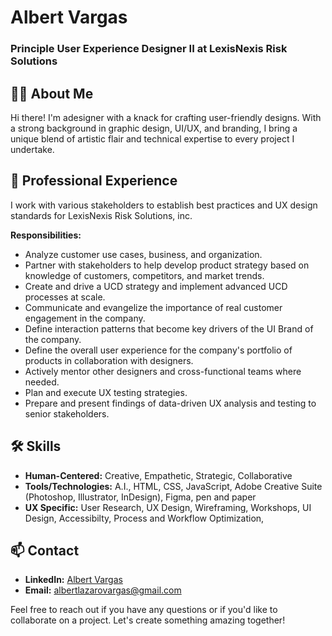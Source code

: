 # Albert Vargas
### Principle User Experience Designer II at LexisNexis Risk Solutions

## 👨‍💻 About Me
Hi there! I'm adesigner with a knack for crafting user-friendly designs. With a strong background in graphic design, UI/UX, and branding, I bring a unique blend of artistic flair and technical expertise to every project I undertake.

## 💼 Professional Experience

I work with various stakeholders to establish best practices and UX design standards for LexisNexis Risk Solutions, inc.

**Responsibilities:**
- Analyze customer use cases, business, and organization.
- Partner with stakeholders to help develop product strategy based on knowledge of customers, competitors, and market trends.
- Create and drive a UCD strategy and implement advanced UCD processes at scale.
- Communicate and evangelize the importance of real customer engagement in the company.
- Define interaction patterns that become key drivers of the UI Brand of the company.
- Define the overall user experience for the company's portfolio of products in collaboration with designers.
- Actively mentor other designers and cross-functional teams where needed.
- Plan and execute UX testing strategies.
- Prepare and present findings of data-driven UX analysis and testing to senior stakeholders.

## 🛠️ Skills
- **Human-Centered:** Creative, Empathetic, Strategic, Collaborative
- **Tools/Technologies:** A.I., HTML, CSS, JavaScript, Adobe Creative Suite (Photoshop, Illustrator, InDesign), Figma, pen and paper
- **UX Specific:** User Research, UX Design, Wireframing, Workshops, UI Design, Accessibilty, Process and Workflow Optimization, 

## 📫 Contact
- **LinkedIn:** [Albert Vargas](https://www.linkedin.com/in/albertodesignz/)
- **Email:** albertlazarovargas@gmail.com

Feel free to reach out if you have any questions or if you'd like to collaborate on a project. Let's create something amazing together!
